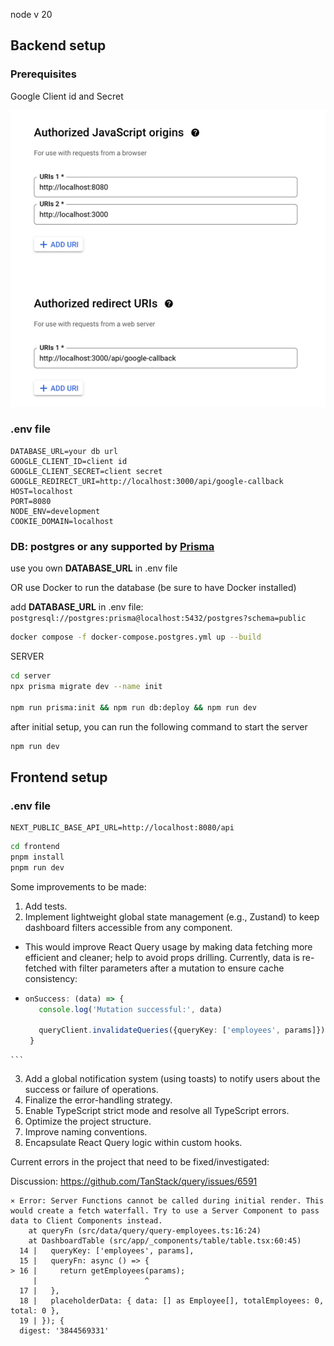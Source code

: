 node v 20

## Backend setup

### Prerequisites
Google Client id and Secret

![img.png](img.png)

### .env file
```dotenv
DATABASE_URL=your db url
GOOGLE_CLIENT_ID=client id
GOOGLE_CLIENT_SECRET=client secret
GOOGLE_REDIRECT_URI=http://localhost:3000/api/google-callback
HOST=localhost
PORT=8080
NODE_ENV=development
COOKIE_DOMAIN=localhost
```

### DB: postgres or any supported by [Prisma](https://www.prisma.io/docs/orm/reference/supported-databases)

use you own **DATABASE_URL** in .env file

OR use Docker to run the database (be sure to have Docker installed)

add **DATABASE_URL** in .env file:
`postgresql://postgres:prisma@localhost:5432/postgres?schema=public`

```bash
docker compose -f docker-compose.postgres.yml up --build
```

SERVER
```bash
cd server
npx prisma migrate dev --name init

npm run prisma:init && npm run db:deploy && npm run dev
```

after initial setup, you can run the following command to start the server
```bash
npm run dev
```

## Frontend setup

### .env file

```dotenv
NEXT_PUBLIC_BASE_API_URL=http://localhost:8080/api
```

```bash
cd frontend
pnpm install
pnpm run dev
```

Some improvements to be made:
1.	Add tests.
2.	Implement lightweight global state management (e.g., Zustand) to keep dashboard filters accessible from any component.
   - This would improve React Query usage by making data fetching more efficient and cleaner; help to avoid props drilling. Currently, data is re-fetched with filter parameters after a mutation to ensure cache consistency:
   - ```typescript
     onSuccess: (data) => {
        console.log('Mutation successful:', data)

        queryClient.invalidateQueries({queryKey: ['employees', params]})
      }
    ```
3.	Add a global notification system (using toasts) to notify users about the success or failure of operations.
4.  Finalize the error-handling strategy.
5.	Enable TypeScript strict mode and resolve all TypeScript errors.
6.	Optimize the project structure.
7.	Improve naming conventions.
8.	Encapsulate React Query logic within custom hooks.


Current errors in the project that need to be fixed/investigated:

Discussion:
https://github.com/TanStack/query/issues/6591

``` 
⨯ Error: Server Functions cannot be called during initial render. This would create a fetch waterfall. Try to use a Server Component to pass data to Client Components instead.
    at queryFn (src/data/query/query-employees.ts:16:24)
    at DashboardTable (src/app/_components/table/table.tsx:60:45)
  14 |   queryKey: ['employees', params],
  15 |   queryFn: async () => {
> 16 |     return getEmployees(params);
     |                        ^
  17 |   },
  18 |   placeholderData: { data: [] as Employee[], totalEmployees: 0, total: 0 },
  19 | }); {
  digest: '3844569331'
```